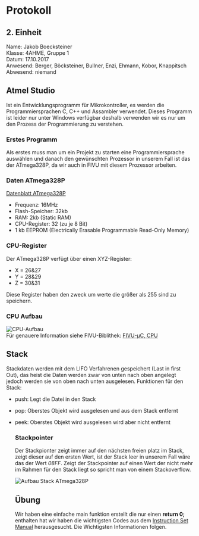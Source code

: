 # Protokoll
## 2. Einheit
  Name: Jakob Boecksteiner  
  Klasse: 4AHME, Gruppe 1  
  Datum: 17.10.2017  
  Anwesend: Berger, Böcksteiner, Bullner, Enzi, Ehmann, Kobor, Knappitsch  
  Abwesend: niemand  
  
  ## Atmel Studio  
  Ist ein Entwicklungsprogramm für Mikrokontroller, es werden die Programmiersprachen C, C++ und Assambler verwendet. Dieses Programm ist leider nur unter Windows verfügbar deshalb verwenden wir es nur um den Prozess der Programmierung zu verstehen.  
  
  ### Erstes Programm  
  Als erstes muss man um ein Projekt zu starten eine Programmiersprache auswählen und danach den gewünschten Prozessor in unserem Fall ist das der ATmega328P, da wir auch in FIVU mit diesem Prozessor arbeiten.
  
  ### Daten ATmega328P
  [Datenblatt ATmega328P](http://www.atmel.com/Images/Atmel-42735-8-bit-AVR-Microcontroller-ATmega328-328P_Datasheet.pdf)
  * Frequenz: 16MHz  
  * Flash-Speicher: 32kb  
  * RAM: 2kb (Static RAM)  
  * CPU-Register: 32 (zu je 8 Bit)  
  * 1 kb EEPROM (Electrically Erasable Programmable Read-Only Memory)
  
  ### CPU-Register
  Der ATmega328P verfügt über einen XYZ-Register:   
  * X = 26&27   
  * Y = 28&29   
  * Z = 30&31  
  
  Diese Register haben den zweck um werte die größer als 255 sind zu speichern.
  
  ### CPU Aufbau
 ![CPU-Aufbau](https://github.com/HTLMechatronics/m14-la1-sx/blob/boejam13/boejam13/CPU-Mikroprozessor.png)  
   Für genauere Information siehe FIVU-Biblithek: [FIVU-µC, CPU](https://lms.at/dotlrn/classes/informatik/610437.4AHME_FIVU.17_18/xolrn/EC743ABCF7AB5.symlink?resource_id=0-237409759&m=view#188315330)  
   
  ## Stack
  Stackdaten werden mit dem LIFO Verfahrenen gespeichert (Last in first Out), das heist die Daten werden zwar von unten nach oben angelegt jedoch werden sie von oben nach unten ausgelesen. Funktionen für den Stack:  
- push: Legt die Datei in den Stack
- pop: Oberstes Objekt wird ausgelesen und aus dem Stack entfernt  
- peek: Oberstes Objekt wird ausgelesen wird aber nicht entfernt
   
   ### Stackpointer
   
   Der Stackpionter zeigt immer auf den nächsten freien platz im Stack, zeigt dieser auf den ersten Wert, ist der Stack leer in unserem Fall wäre das der Wert *08FF*. Zeigt der Stackpointer auf einen Wert der nicht mehr im Rahmen für den Stack liegt so spricht man von einem Stackoverflow.
   
   ![Aufbau Stack ATmega328P](https://github.com/HTLMechatronics/m14-la1-sx/blob/boejam13/boejam13/StackSpeicher.png)  
   
   ## Übung
   
   Wir haben eine einfache main funktion erstellt die nur einen **return 0;** enthalten hat wir haben die wichtigsten Codes aus dem [Instruction Set Manual](http://www.atmel.com/images/Atmel-0856-AVR-Instruction-Set-Manual.pdf) herausgesucht. Die Wichtigsten Informationen folgen.   
